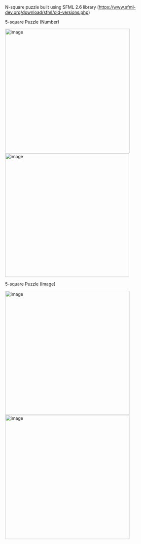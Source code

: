 N-square puzzle built using SFML 2.6 library (https://www.sfml-dev.org/download/sfml/old-versions.php)

5-square Puzzle (Number)

<img width="404" alt="image" src="https://github.com/questionboredom/15Puzzle/assets/140790581/6a858ec9-a3d3-4e90-91fb-b2699d663c2c">
<img width="402" alt="image" src="https://github.com/questionboredom/15Puzzle/assets/140790581/9c52f182-360e-49d4-8ed4-01e4a6979a9c">

5-square Puzzle (Image)

<img width="403" alt="image" src="https://github.com/questionboredom/15Puzzle/assets/140790581/b3b6d99e-4b28-4c21-9e8c-2e8ca3564489">
<img width="403" alt="image" src="https://github.com/questionboredom/15Puzzle/assets/140790581/04523638-f9ea-4e9e-beb8-5b5d59171515">

